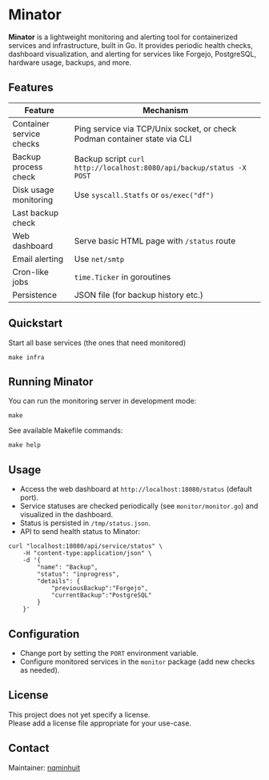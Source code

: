 # Minator

**Minator** is a lightweight monitoring and alerting tool for containerized services and infrastructure, built in Go. It provides periodic health checks, dashboard visualization, and alerting for services like Forgejo, PostgreSQL, hardware usage, backups, and more.

## Features

| Feature                  | Mechanism                                                                 |
| ------------------------ | ------------------------------------------------------------------------- |
| Container service checks | Ping service via TCP/Unix socket, or check Podman container state via CLI |
| Backup process check     | Backup script `curl http://localhost:8080/api/backup/status -X POST`      |
| Disk usage monitoring    | Use `syscall.Statfs` or `os/exec("df")`                                   |
| Last backup check        |                                                                           |
| Web dashboard            | Serve basic HTML page with `/status` route                                |
| Email alerting           | Use `net/smtp`                                                            |
| Cron-like jobs           | `time.Ticker` in goroutines                                               |
| Persistence              | JSON file (for backup history etc.)                                       |

## Quickstart

Start all base services (the ones that need monitored)

``` shell
make infra
```

## Running Minator

You can run the monitoring server in development mode:

```shell
make
```

See available Makefile commands:

```shell
make help
```

## Usage

- Access the web dashboard at `http://localhost:18080/status` (default port).
- Service statuses are checked periodically (see `monitor/monitor.go`) and visualized in the dashboard.
- Status is persisted in `/tmp/status.json`.
- API to send health status to Minator:

``` shell
curl "localhost:18080/api/service/status" \
    -H "content-type:application/json" \
    -d '{
        "name": "Backup",
        "status": "inprogress",
        "details": {
            "previousBackup":"Forgejo",
            "currentBackup":"PostgreSQL"
        }
    }'
```

## Configuration

- Change port by setting the `PORT` environment variable.
- Configure monitored services in the `monitor` package (add new checks as needed).

## License

This project does not yet specify a license.  
Please add a license file appropriate for your use-case.

## Contact

Maintainer: [nqminhuit](https://github.com/nqminhuit)
